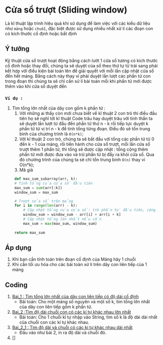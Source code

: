 # Cửa sổ trượt (Sliding window)
Là kĩ thuật lập trình hiệu quả khi sử dụng để làm việc với các kiểu dữ liệu như `mảng` hoặc `chuỗi`, đặc biệt được sử dụng nhiều nhất xử lí các đoạn con có kích thước cố định hoặc bất định

## Ý tưởng
Kỹ thuật cửa sổ trượt hoạt động bằng cách lướt 1 cửa sổ tương có kích thước cố đinh hoặc thay đổi, chúng ta sẽ duyệt của sổ theo thứ tự từ trái sang phải kết hợp với điều kiện bài toán lên để giải quyết với mỗi lần cập nhật cửa sổ đến hết mảng. Bằng cách này thay vì phải duyệt lần lượt các phần tử con trong đoạn thì chúng ta sẽ chỉ cần sử lí bài toán mỗi khi phần tử mới được thêm vào khi cửa sổ duyệt đến

### `Ví dụ : `
1. Tìm tổng lớn nhất của dãy con gồm k phần tử :
    1. Với những ai thấy còn mới chưa biết về kĩ thuật 2 con trỏ thì điều đầu tiên họ sẽ nghĩ tới kĩ thuật Code trâu hay duyệt trâu với tinh thần ta sẽ duyệt lần lượt từ đầu đến phần tử thứ n - k rồi tiếp tực duyệt k phần tử từ vị trí n - k để tính tổng từng đoạn. Điều đó sẽ tốn trung bình của chương trình là `O(n*k)`;
    2. Với kĩ thuật 2 con trỏ, chúng ta sẽ bắt đầu với tổng các phần tử từ 0 đến k - 1 của mảng, rồi tiến hành cho cửa sổ trượt, mỗi lần cửa sổ trượt thêm 1 phần tử, thì tổng sẽ được cập nhật : tổng cộng thêm phần tử mới được đưa vào và trừ phần từ bị đẩy ra khỏi cửa sổ. Qua đó chương trình của chúng ta sẽ chỉ tồn trung binh `O(n)` thay vì O(n*k);
    3. Mã giả
   ```python
    def max_sum_subarray(arr, k):
    # Tính tổng của cửa sổ đầu tiên
    max_sum = sum(arr[:k])
    window_sum = max_sum

    # Trượt cửa sổ trên mảng
    for i in range(len(arr) - k):
        # Cập nhật tổng của cửa sổ: trừ phần tử đầu tiên, cộng phần tử tiếp theo
        window_sum = window_sum - arr[i] + arr[i + k]
        # Cập nhật tổng lớn nhất nếu cần
        max_sum = max(max_sum, window_sum)
    
    return max_sum
   ```
## Áp dụng 
1. Khi bạn cần tính toán trên đoạn cố định của Mảng hãy 1 chuỗi 
2. Khi cần tối ưu hóa cho các bài toàn xử lí trên dãy con liên tiếp của 1 mảng

## Coding

1. [Bai_1 : Tìm tổng lớn nhất của dãy con liên tiếp có độ dài cố định](file:///Giai_Thuat/Mang_Arr/SlidingWindow/Bai_1.java)
    + Bài toán: Cho một mảng số nguyên và một số k, tìm tổng lớn nhất của dãy con liên tiếp gồm k phần tử.
2. [Bai_2 :Tìm độ dài chuỗi con có các kí tự khác nhau lớn nhất](file:///Giai_Thuat/Mang_Arr/SlidingWindow/Bai_2.java)
    + Bài toán: Cho 1 chuỗi kĩ tự nhập vào String, tìm số k là độ dài dài nhất của chuỗi con các kí tự khác nhau.
3. [Bai_2_1 : Tìm độ dài và chuỗi có các kí tự khác nhau dài nhất](file:///Giai_Thuat/Mang_Arr/SlidingWindow/Bai_2_1.java)
    + Đầu vào như bài 2, in ra độ dài và chuỗi đó.
4. []